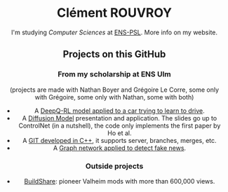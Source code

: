 <h1 align="center">Clément ROUVROY</h1>
<div align="center">

I'm studying <em>Computer Sciences</em> at <a href="https://www.ens.psl.eu/">ENS-PSL</a>. More info on my website. <br/>

## Projects on this GitHub
### From my scholarship at ENS Ulm 
(projects are made with Nathan Boyer and Grégoire Le Corre, some only with Grégoire, some only with Nathan, some with both)
<ul>
<li>A <a href="https://github.com/crdevio/AnaNAS">DeepQ-RL model applied to a car trying to learn to drive</a>.</li>
<li>A <a href="https://github.com/crdevio/DiffusionModel">Diffusion Model</a> presentation and application. The slides go up to ControlNet (in a nutshell), the code only implements the first paper by Ho et al.</li>
<li>A <a href="https://github.com/orgs/Git-Ane/repositories">GIT developed in C++</a>, it supports server, branches, merges, etc.</li>
<li>A <a href="https://github.com/greglcr/GeometricDL">Graph network applied to detect fake news</a>.</li>
</ul>


### Outside projects

<ul>
  <li><a href="https://github.com/crdevio/ValheimMods/tree/main">BuildShare</a>: pioneer Valheim mods with more than 600,000 views. </li>
</ul>

</div>
